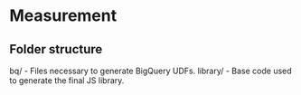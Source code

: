 # Measurement

## Folder structure

bq/      - Files necessary to generate BigQuery UDFs.
library/ - Base code used to generate the final JS library.
